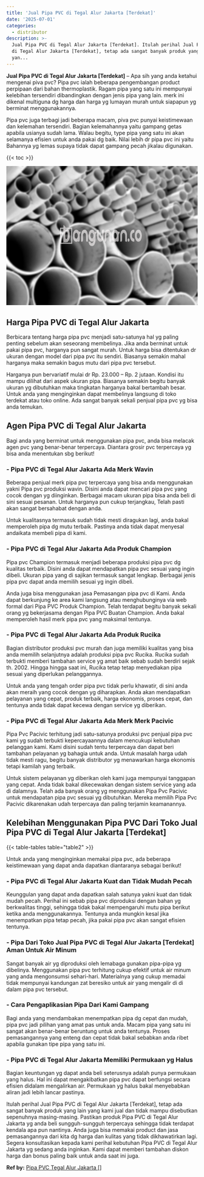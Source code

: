 ```yaml
---
title: 'Jual Pipa PVC di Tegal Alur Jakarta [Terdekat]'
date: '2025-07-01'
categories:
  - distributor
description: >-
  Jual Pipa PVC di Tegal Alur Jakarta [Terdekat]. Itulah perihal Jual Pipa PVC
  di Tegal Alur Jakarta [Terdekat], tetap ada sangat banyak produk yang lain
  yan...
---
```


**Jual Pipa PVC di Tegal Alur Jakarta \[Terdekat\]** – Apa sih yang anda ketahui mengenai piva pvc? Pipa pvc ialah beberapa pengembangan product perpipaan dari bahan thermoplastik. Ragam pipa yang satu ini mempunyai kelebihan tersendiri dibandingkan dengan jenis pipa yang lain. merk ini dikenal multiguna dg harga dan harga yg lumayan murah untuk siapapun yg berminat menggunakannya.

Pipa pvc juga terbagi jadi beberapa macam, piva pvc punyai keistimewaan dan kelemahan tersendiri. Bagian kelemahannya yaitu gampang getas apabila usianya sudah lama. Walau begitu, type pipa yang satu ini akan selamanya efisien untuk anda pakai dg baik. Nilai lebih dr pipa pvc ini yaitu Bahannya yg lemas supaya tidak dapat gampang pecah jikalau digunakan.

{{< toc >}}

![Jual Pipa PVC di Tegal Alur Jakarta [Terdekat]](/images/jaul-pipa-pvc-58.png)

## Harga Pipa PVC di Tegal Alur Jakarta

Berbicara tentang harga pipa pvc menjadi satu-satunya hal yg paling penting sebelum akan seseorang membelinya. Jika anda berminat untuk pakai pipa pvc, harganya pun sangat murah. Untuk harga bisa ditentukan dr ukuran dengan model dari pipa pvc itu sendiri. Biasanya semakin mahal harganya maka semakin bagus mutu dari pipa pvc tersebut.

Harganya pun bervariatif mulai dr Rp. 23.000 – Rp. 2 jutaan. Kondisi itu mampu dilihat dari aspek ukuran pipa. Biasanya semakin begitu banyak ukuran yg dibutuhkan maka tingkatan harganya bakal bertambah besar. Untuk anda yang menginginkan dapat membelinya langsung di toko terdekat atau toko online. Ada sangat banyak sekali penjual pipa pvc yg bisa anda temukan.

## Agen Pipa PVC di Tegal Alur Jakarta

Bagi anda yang berminat untuk menggunakan pipa pvc, anda bisa melacak agen pvc yang benar-benar terpercaya. Diantara grosir pvc terpercaya yg bisa anda menentukan sbg berikut!

### \- Pipa PVC di Tegal Alur Jakarta Ada Merk Wavin

Beberapa penjual merk pipa pvc terpercaya yang bisa anda menggunakan yakni Pipa pvc produksi wavin. Disini anda dapat mencari pipa pvc yang cocok dengan yg diinginkan. Berbagai macam ukuran pipa bisa anda beli di sini sesuai pesanan. Untuk harganya pun cukup terjangkau, Telah pasti akan sangat bersahabat dengan anda.

Untuk kualitasnya termasuk sudah tidak mesti diragukan lagi, anda bakal memperoleh pipa dg mutu terbaik. Pastinya anda tidak dapat menyesal andaikata membeli pipa di kami.

### \- Pipa PVC di Tegal Alur Jakarta Ada Produk Champion

Pipa pvc Champion termasuk menjadi beberapa produksi pipa pvc dg kualitas terbaik. Disini anda dapat mendapatkan pipa pvc sesuai yang ingin dibeli. Ukuran pipa yang di sajikan termasuk sangat lengkap. Berbagai jenis pipa pvc dapat anda memilih sesuai yg ingin dibeli.

Anda juga bisa menggunakan jasa Pemasangan pipa pvc di Kami. Anda dapat berkunjung ke area kami langsung atau menghubunginya via web formal dari Pipa PVC Produk Champion. Telah terdapat begitu banyak sekali orang yg bekerjasama dengan Pipa PVC Buatan Champion. Anda bakal memperoleh hasil merk pipa pvc yang maksimal tentunya.

### \- Pipa PVC di Tegal Alur Jakarta Ada Produk Rucika

Bagian distributor produksi pvc murah dan juga memiliki kualitas yang bisa anda memilih selanjutnya adalah produksi pipa pvc Rucika. Rucika sudah terbukti memberi tambahan service yg amat baik sebab sudah berdiri sejak th. 2002. Hingga hingga saat ini, Rucika tetap tetap menyediakan pipa sesuai yang diperlukan pelanggannya.

Untuk anda yang tengah order pipa pvc tidak perlu khawatir, di sini anda akan meraih yang cocok dengan yg diharapkan. Anda akan mendapatkan pelayanan yang cepat, produk terbaik, harga ekonomis, proses cepat, dan tentunya anda tidak dapat kecewa dengan service yg diberikan.

### \- Pipa PVC di Tegal Alur Jakarta Ada Merk Merk Pacivic

Pipa Pvc Pacivic terhitung jadi satu-satunya produksi pvc penjual pipa pvc kami yg sudah terbukti kepercayaannya dalam mencukupi kebutuhan pelanggan kami. Kami disini sudah tentu terpercaya dan dapat beri tambahan pelayanan yg bahagia untuk anda. Untuk masalah harga udah tidak mesti ragu, begitu banyak distributor yg menawarkan harga ekonomis tetapi kamilah yang terbaik.

Untuk sistem pelayanan yg diberikan oleh kami juga mempunyai tanggapan yang cepat. Anda tidak bakal dikecewakan dengan sistem service yang ada di dalamnya. Telah ada banyak orang yg menggunakan Pipa Pvc Pacivic untuk mendapatan pipa pvc sesuai yg dibutuhkan. Mereka memilih Pipa Pvc Pacivic dikarenakan udah terpercaya dan paling terjamin keamanannya.

## Kelebihan Menggunakan Pipa PVC Dari Toko Jual Pipa PVC di Tegal Alur Jakarta \[Terdekat\]

{{< table-tables table="table2" >}}

Untuk anda yang menginginkan memakai pipa pvc, ada beberapa keistimewaan yang dapat anda dapatkan diantaranya sebagai berikut!

### \- Pipa PVC di Tegal Alur Jakarta Kuat dan Tidak Mudah Pecah

Keunggulan yang dapat anda dapatkan salah satunya yakni kuat dan tidak mudah pecah. Perihal ini sebab pipa pvc diproduksi dengan bahan yg berkwalitas tinggi, sehingga tidak bakal mempengaruhi mutu pipa berikut ketika anda menggunakannya. Tentunya anda mungkin kesal jika menempatkan pipa tetap pecah, jika pakai pipa pvc akan sangat efisien tentunya.

### \- Pipa Dari Toko Jual Pipa PVC di Tegal Alur Jakarta \[Terdekat\] Aman Untuk Air Minum

Sangat banyak air yg diproduksi oleh lemabaga gunakan pipa-pipa yg dibelinya. Menggunakan pipa pvc terhitung cukup efektif untuk air minum yang anda mengonsumsi sehari-hari. Materialnya yang cukup memadai tidak mempunyai kandungan zat beresiko untuk air yang mengalir di di dalam pipa pvc tersebut.

### \- Cara Pengaplikasian Pipa Dari Kami Gampang

Bagi anda yang mendambakan menempatkan pipa dg cepat dan mudah, pipa pvc jadi pilihan yang amat pas untuk anda. Macam pipa yang satu ini sangat akan benar-benar beruntung untuk anda tentunya. Proses pemasangannya yang enteng dan cepat tidak bakal sebabkan anda ribet apabila gunakan tipe pipa yang satu ini.

### \- Pipa PVC di Tegal Alur Jakarta Memiliki Permukaan yg Halus

Bagian keuntungan yg dapat anda beli seterusnya adalah punya permukaan yang halus. Hal ini dapat mengakibatkan pipa pvc dapat berfungsi secara efisien didalam mengalirkan air. Permukaan yg halus bakal menyebabkan aliran jadi lebih lancar pastinya.

Itulah perihal Jual Pipa PVC di Tegal Alur Jakarta \[Terdekat\], tetap ada sangat banyak produk yang lain yang kami jual dan tidak mampu disebutkan sepenuhnya masing-masing. Pastikan produk Pipa PVC di Tegal Alur Jakarta yg anda beli sungguh-sungguh terpercaya sehingga tidak terdapat kendala apa pun nantinya. Anda juga bisa memakai product dan jasa pemasangannya dari kita dg harga dan kulitas yang tidak dikhawatirkan lagi. Segera konsultasikan kepada kami perihal kebutuhan Pipa PVC di Tegal Alur Jakarta yg sedang anda inginkan. Kami dapat memberi tambahan diskon harga dan bonus paling baik untuk anda saat ini juga.

**Ref by:** [Pipa PVC Tegal Alur Jakarta []](https://id.wikipedia.org/wiki/Pipa)
